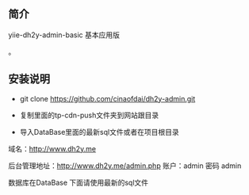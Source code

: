## 简介

yiie-dh2y-admin-basic  基本应用版


。

## 安装说明

*  git clone https://github.com/cinaofdai/dh2y-admin.git

*  复制里面的tp-cdn-push文件夹到网站跟目录

*  导入DataBase里面的最新sql文件或者在项目根目录

域名：http://www.dh2y.me

后台管理地址：http://www.dh2y.me/admin.php
账户：admin
密码  admin


数据库在DataBase  下面请使用最新的sql文件

